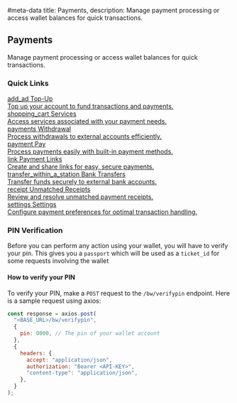 #meta-data title: Payments, description: Manage payment processing or access wallet balances for quick transactions.

## Payments

Manage payment processing or access wallet balances for quick
transactions.

### Quick Links

<div class="overview">
  <a class="overview-card" href="/docs/4-payments/2-topup">
    <div class="overview-card-title">
      <span class="material-symbols-outlined"> add_ad </span>
      Top-Up
    </div>
    <div class="overview-card-content">
      Top up your account to fund transactions and payments.
    </div>
  </a>
  <a class="overview-card" href="/docs/4-payments/3-services">
    <div class="overview-card-title">
      <span class="material-symbols-outlined"> shopping_cart </span>
      Services
    </div>
    <div class="overview-card-content">
      Access services associated with your payment needs.
    </div>
  </a>
  <a class="overview-card" href="/docs/4-payments/4-withdrawal">
    <div class="overview-card-title">
      <span class="material-symbols-outlined"> payments </span>
      Withdrawal
    </div>
    <div class="overview-card-content">
      Process withdrawals to external accounts efficiently.
    </div>
  </a>
  <a class="overview-card" href="/docs/4-payments/6-pay">
    <div class="overview-card-title">
      <span class="material-symbols-outlined"> payment </span>
      Pay
    </div>
    <div class="overview-card-content">
      Process payments easily with built-in payment methods.
    </div>
  </a>
  <a class="overview-card" href="/docs/4-payments/7-payment-links">
    <div class="overview-card-title">
      <span class="material-symbols-outlined"> link </span>
      Payment Links
    </div>
    <div class="overview-card-content">
      Create and share links for easy, secure payments.
    </div>
  </a>
  <a class="overview-card" href="/docs/4-payments/8-bank-transfers">
    <div class="overview-card-title">
      <span class="material-symbols-outlined"> transfer_within_a_station </span>
      Bank Transfers
    </div>
    <div class="overview-card-content">
      Transfer funds securely to external bank accounts.
    </div>
  </a>
  <a class="overview-card" href="/docs/4-payments/9-unmatched-receipts">
    <div class="overview-card-title">
      <span class="material-symbols-outlined"> receipt </span>
      Unmatched Receipts
    </div>
    <div class="overview-card-content">
      Review and resolve unmatched payment receipts.
    </div>
  </a>
  <a class="overview-card" href="/docs/4-payments/10-settings">
    <div class="overview-card-title">
      <span class="material-symbols-outlined"> settings </span>
      Settings
    </div>
    <div class="overview-card-content">
      Configure payment preferences for optimal transaction handling.
    </div>
  </a>
</div>

### PIN Verification

Before you can perform any action using your wallet, you will have to verify your pin. This gives you a `passport` which will be used as a `ticket_id` for some requests involving the wallet

#### How to verify your PIN

To verify your PIN, make a `POST` request to the `/bw/verifypin` endpoint. Here is a sample request using axios:

```js
const response = axios.post(
  "<BASE_URL>/bw/verifypin",
  {
    pin: 0000, // The pin of your wallet account
  },
  {
    headers: {
      accept: "application/json",
      authorization: "Bearer <API-KEY>",
      "content-type": "application/json",
    },
  }
);
```
